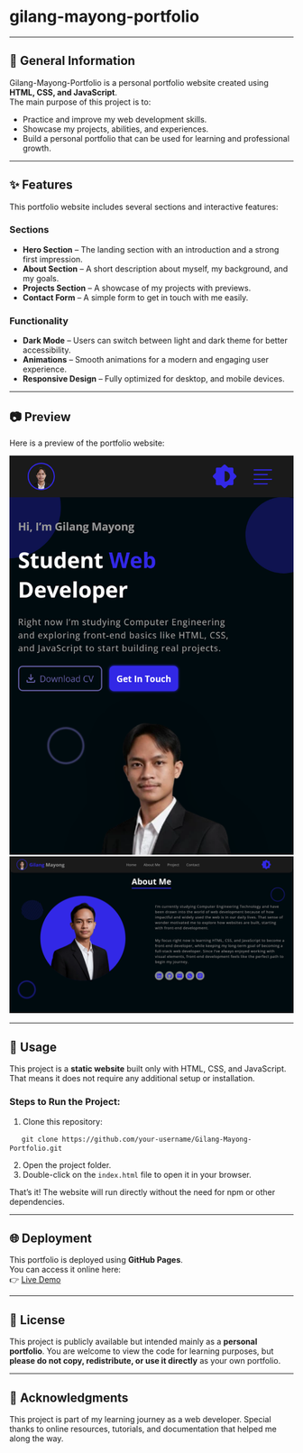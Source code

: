# gilang-mayong-portfolio

---

## 📌 General Information
Gilang-Mayong-Portfolio is a personal portfolio website created using **HTML, CSS, and JavaScript**.  
The main purpose of this project is to:  
- Practice and improve my web development skills.  
- Showcase my projects, abilities, and experiences.  
- Build a personal portfolio that can be used for learning and professional growth.  

---

## ✨ Features
This portfolio website includes several sections and interactive features:  

### Sections
- **Hero Section** – The landing section with an introduction and a strong first impression.   
- **About Section** – A short description about myself, my background, and my goals.  
- **Projects Section** – A showcase of my projects with previews.   
- **Contact Form** – A simple form to get in touch with me easily.  

### Functionality
- **Dark Mode** – Users can switch between light and dark theme for better accessibility.   
- **Animations** – Smooth animations for a modern and engaging user experience.  
- **Responsive Design** – Fully optimized for desktop, and mobile devices.  
  
---

## 📷 Preview
Here is a preview of the portfolio website:  
  
![Portfolio Screenshot in mobile](./assets/images/preview/preview-mobile.png)  
![Portfolio Screenshot in Desktop](./assets/images/preview/Preview-desktop.png)  


---

## 🚀 Usage
This project is a **static website** built only with HTML, CSS, and JavaScript.  
That means it does not require any additional setup or installation.  

### Steps to Run the Project:
1. Clone this repository:
````
   git clone https://github.com/your-username/Gilang-Mayong-Portfolio.git
````

2. Open the project folder.  
3. Double-click on the `index.html` file to open it in your browser.  

That’s it! The website will run directly without the need for npm or other dependencies.

---

## 🌐 Deployment

This portfolio is deployed using **GitHub Pages**.  
You can access it online here:  
👉 [Live Demo](https://mayongputra14.github.io/gilang-mayong-portfolio/)  

---

## 📜 License

This project is publicly available but intended mainly as a **personal portfolio**. You are welcome to view the code for learning purposes, but **please do not copy, redistribute, or use it directly** as your own portfolio.

---

## 🙌 Acknowledgments

This project is part of my learning journey as a web developer.
Special thanks to online resources, tutorials, and documentation that helped me along the way.